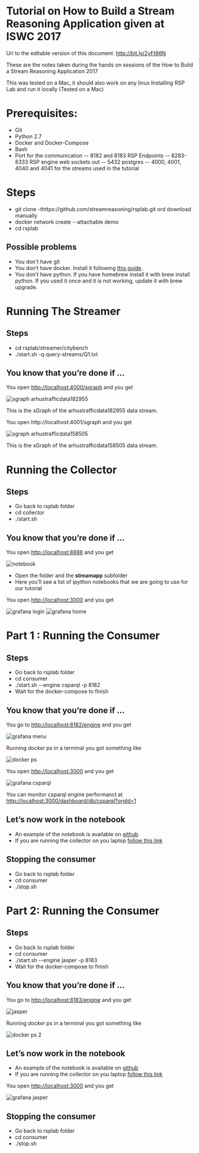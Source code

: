 # Tutorial on How to Build a Stream Reasoning Application given at ISWC 2017
Url to the editable version of this document: http://bit.ly/2yFt86N

These are the notes taken during the hands on sessions of the How to Build a Stream Reasoning Application 2017

This was tested on a Mac, it should also work on any linux
Installing RSP Lab and run it locally (Tested on a Mac)

# Prerequisites:
- Git
- Python 2.7
- Docker and Docker-Compose
- Bash
- Port for the communication
   -- 8182 and 8183 RSP Endpoints
   -- 8283-8333 RSP engine web sockets out
   -- 5432 postgres
   -- 4000, 4001, 4040 and 4041 for the streams used in the tutorial

# Steps
- git clone -thttps://github.com/streamreasoning/rsplab.git ord download manually
- docker network create --attachable  demo
- cd rsplab

## Possible problems
- You don't have git
- You don’t have docker. Install it following [this guide](https://docs.docker.com/engine/installation/). 
- You don’t have python. If you have homebrew install it with brew install python. If you used it once and it is not working, update it with brew upgrade.

# Running The Streamer

## Steps
- cd rsplab/streamer/citybench
- ./start.sh -q query-streams/Q1.txt

## You know that you’re done if …

You open [http://localhost:4000/sgraph](http://localhost:4000/sgraph) and you get

![sgraph arhustrafficdata182955](./images/image9.png) 

This is the sGraph of the arhustrafficdata182955 data stream.

You open http://localhost:4001/sgraph and you get
  
![sgraph arhustrafficdata158505](./images/image1.png) 

This is the sGraph of the arhustrafficdata158505 data stream.


# Running the Collector

## Steps


- Go back to rsplab folder 
- cd collector
- ./start.sh

## You know that you’re done if …

You open [http://localhost:8888](http://localhost:8888)  and you get

![notebook](./images/image3.png)

- Open the folder and the **streamapp** subfolder
- Here you’ll see a list of ipython notebooks that we are going to use for our tutorial

You open [http://localhost:3000](http://localhost:3000) and you get

![grafana login](./images/image4.png) 
![grafana home](./images/image8.png)

# Part 1 : Running the Consumer 

## Steps
- Go back to rsplab folder
- cd consumer
- ./start.sh --engine csparql -p 8182 
- Wait for the docker-compose to finish

## You know that you’re done if …

You go to [http://localhost:8182/engine](http://localhost:8182/engine) and you get

![grafana menu](./images/image2.png)

Running *docker ps* in a terminal you got something like

![docker ps](./images/image7.png) 

You open [http://localhost:3000](http://localhost:3000) and you get

![grafana csparql](./images/image11.png) 

You can monitor csparql engine performanct at [http://localhost:3000/dashboard/db/csparql?orgId=1](http://localhost:3000/dashboard/db/csparql?orgId=1)

## Let’s now work in the notebook

- An example of the notebook is available on [github](https://github.com/streamreasoning/rsplab/blob/tutorial/collector/lab/streamapp/StreamApp%20-%20Part%201%20-%20%20RDF%20Stream%20Processing%20with%20the%20CSPARQL%20engine.ipynb)
- If you are running the collector on you laptop [follow this link](http://localhost:8888/notebooks/work/streamapp/StreamApp%20-%20Part%202%20-%20Stream%20Reasoning%20Streams%20With%20Jasper.ipynb)

## Stopping the consumer 

- Go back to rsplab folder
- cd consumer
- ./stop.sh

# Part 2: Running the Consumer 

## Steps
- Go back to rsplab folder
- cd consumer
- ./start.sh --engine jasper -p 8183
- Wait for the docker-compose to finish

## You know that you’re done if …

You go to [http://localhost:8183/engine](http://localhost:8183/engine) and you get


![jasper](./images/image10.png)

Running *docker ps* in a terminal you got something like

![docker ps 2](./images/image6.png)


## Let’s now work in the notebook

- An example of the notebook is available on [github](https://github.com/streamreasoning/rsplab/blob/tutorial/collector/lab/streamapp/Observing%20The%20Output%20-%20Part%202.ipynb)
- If you are running the collector on you laptop [follow this link](http://localhost:8888/notebooks/work/streamapp/StreamApp%20-%20Part%202%20-%20Stream%20Reasoning%20Streams%20With%20Jasper.ipynb)

You open [http://localhost:3000](http://localhost:3000) and you get

![grafana jasper](./images/image5.png) 

## Stopping the consumer 

- Go back to rsplab folder
- cd consumer
- ./stop.sh
